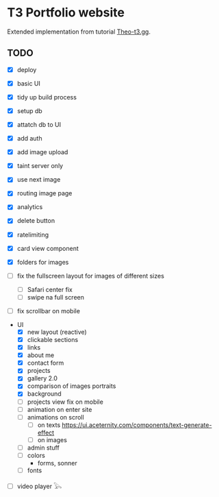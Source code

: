 # T3 Portfolio website 

Extended implementation from tutorial [Theo-t3.gg](https://www.youtube.com/watch?v=d5x0JCZbAJs).

## TODO

- [x] deploy
- [x] basic UI
- [x] tidy up build process 
- [x] setup db
- [x] attatch db to UI
- [x] add auth
- [x] add image upload
- [x] taint server only
- [x] use next image 
- [x] routing image page
- [x] analytics
- [x] delete button
- [x] ratelimiting
- [x] card view component
- [x] folders for images

- [ ] fix the fullscreen layout for images of different sizes
    - [ ] Safari center fix
    - [ ] swipe na full screen  

- [ ] fix scrollbar on mobile

- UI 
    - [x] new layout (reactive)
    - [x] clickable sections
    - [x] links
    - [x] about me
    - [x] contact form
    - [x] projects
    - [x] gallery 2.0
    - [x] comparison of images portraits
    - [x] background
    - [ ] projects view fix on mobile
    - [ ] animation on enter site
    - [ ] animations on scroll
        - [ ] on texts https://ui.aceternity.com/components/text-generate-effect
        - [ ] on images
    - [ ] admin stuff
    - [ ] colors
        - forms, sonner
    - [ ] fonts

- [ ] video player
𓅂


<!-- https://brittanychiang.com/ -->